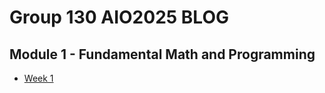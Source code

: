 # Group 130 AIO2025 BLOG

## Module 1 - Fundamental Math and Programming
- [Week 1](<Module 1 - Fundamental Math and Programming/Week 1/index.md>)
